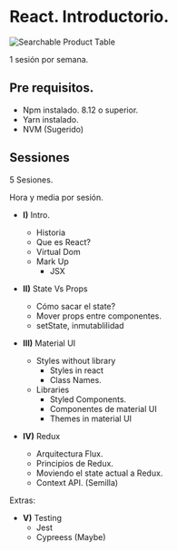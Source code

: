 # React. Introductorio.

![Searchable Product Table](http://gdurl.com/Cs_7)

1 sesión por semana.

## Pre requisitos.

- Npm instalado. 8.12 o superior.
- Yarn instalado.
- NVM (Sugerido)

## Sessiones

5 Sesiones.

Hora y media por sesión.
  
- **I)** Intro.
  - Historia
  - Que es React?
  - Virtual Dom
  - Mark Up
    - JSX

- **II)** State Vs Props
  - Cómo sacar el state?
  - Mover props entre componentes.
  - setState, inmutablilidad

- **III)** Material UI
    - Styles without library
      - Styles in react
      - Class Names.
    - Libraries
      - Styled Components.
      - Componentes de material UI
      - Themes in material UI

- **IV)**	Redux
  - Arquitectura Flux.
  - Principios de Redux.
  - Moviendo el state actual a Redux.
  - Context API. (Semilla)

Extras:
  - **V)** Testing
    - Jest 
    - Cypreess (Maybe)
    
  